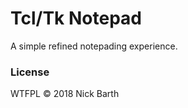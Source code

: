 # Tcl/Tk Notepad

A simple refined notepading experience.

### License
WTFPL &copy; 2018 Nick Barth
